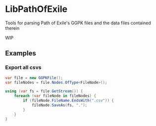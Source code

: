 
# LibPathOfExile

Tools for parsing Path of Exile's GGPK files and the data files contained therein

WIP

## Examples

### Export all csvs

```cs
var file = new GGPKFile();
var fileNodes = file.Nodes.OfType<FileNode>();

using (var fs = file.GetStream()) {
	foreach (var fileNode in fileNodes) {
		if (fileNode.FileName.EndsWith(".csv")) {
			fileNode.SaveAs(fs, ".");
		}
	}
}
```

